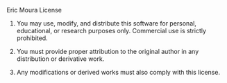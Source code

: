 Eric Moura License

1. You may use, modify, and distribute this software for personal, educational, or research purposes only. Commercial use is strictly prohibited.

2. You must provide proper attribution to the original author in any distribution or derivative work.

3. Any modifications or derived works must also comply with this license.
